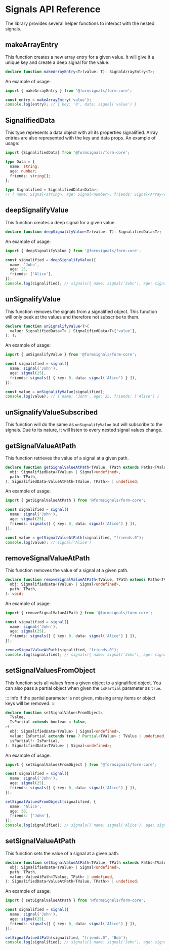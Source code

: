 # Signals API Reference

The library provides several helper functions to interact with the nested signals.

## makeArrayEntry

This function creates a new array entry for a given value.
It will give it a unique key and create a deep signal for the value.

```ts
declare function makeArrayEntry<T>(value: T): SignalArrayEntry<T>;
```

An example of usage:

```ts
import { makeArrayEntry } from '@formsignals/form-core';

const entry = makeArrayEntry('value');
console.log(entry); // { key: '0', data: signal('value') }
```

## SignalifiedData

This type represents a data object with all its properties signalified.
Array entries are also represented with the key and data props.
An example of usage:

```ts
import {SignalifiedData} from '@formsignals/form-core';

type Data = {
  name: string;
  age: number;
  friends: string[];
};

type Signalified = SignalifiedData<Data>;
// { name: Signal<string>, age: Signal<number>, friends: Signal<Array<{key: number; data: Signal<string>>> }
```

## deepSignalifyValue

This function creates a deep signal for a given value.

```ts
declare function deepSignalifyValue<T>(value: T): SignalifiedData<T>;
```

An example of usage:

```ts
import { deepSignalifyValue } from '@formsignals/form-core';

const signalified = deepSignalifyValue({
  name: 'John',
  age: 25,
  friends: ['Alice'],
});
console.log(signalified); // signals({ name: signal('John'), age: signal(25), friends: signals([ { key: 0, data: signal('Alice') } ]) })
```

## unSignalifyValue

This function removes the signals from a signalified object.
This function will only peek at the values and therefore not subscribe to them.

```ts
declare function unSignalifyValue<T>(
  value: SignalifiedData<T> | SignalifiedData<T>['value'],
): T;
```

An example of usage:

```ts
import { unSignalifyValue } from '@formsignals/form-core';

const signalified = signal({
  name: signal('John'),
  age: signal(25),
  friends: signals([ { key: 0, data: signal('Alice') } ]),
});

const value = unSignalifyValue(signalified);
console.log(value); // { name: 'John', age: 25, friends: ['Alice'] }
```

## unSignalifyValueSubscribed

This function will do the same as `unSignalifyValue` but will subscribe to the signals.
Due to its nature, it will listen to every nested signal values change.

## getSignalValueAtPath

This function retrieves the value of a signal at a given path.

```ts
declare function getSignalValueAtPath<TValue, TPath extends Paths<TValue>>(
  obj: SignalifiedData<TValue> | Signal<undefined>,
  path: TPath,
): SignalifiedData<ValueAtPath<TValue, TPath>> | undefined;
```

An example of usage:

```ts
import { getSignalValueAtPath } from '@formsignals/form-core';

const signalified = signal({
  name: signal('John'),
  age: signal(25),
  friends: signals([ { key: 0, data: signal('Alice') } ]),
});

const value = getSignalValueAtPath(signalified, "friends.0");
console.log(value); // signal('Alice')
```

## removeSignalValueAtPath

This function removes the value of a signal at a given path.

```ts
declare function removeSignalValueAtPath<TValue, TPath extends Paths<TValue>>(
  obj: SignalifiedData<TValue> | Signal<undefined>,
  path: TPath,
): void;
```

An example of usage:

```ts
import { removeSignalValueAtPath } from '@formsignals/form-core';

const signalified = signal({
  name: signal('John'),
  age: signal(25),
  friends: signals([ { key: 0, data: signal('Alice') } ]),
});

removeSignalValueAtPath(signalified, "friends.0");
console.log(signalified); // signals({ name: signal('John'), age: signal(25), friends: signals([]) })
```

## setSignalValuesFromObject

This function sets all values from a given object to a signalified object.
You can also pass a partial object when given the `isPartial` parameter as `true`.

::: info
If the partial parameter is not given, missing array items or object keys will be removed.
:::

```ts
declare function setSignalValuesFromObject<
  TValue,
  IsPartial extends boolean = false,
>(
  obj: SignalifiedData<TValue> | Signal<undefined>,
  value: IsPartial extends true ? Partial<TValue> : TValue | undefined,
  isPartial?: IsPartial,
): SignalifiedData<TValue> | Signal<undefined>;
```

An example of usage:

```ts
import { setSignalValuesFromObject } from '@formsignals/form-core';

const signalified = signal({
  name: signal('John'),
  age: signal(25),
  friends: signals([ { key: 0, data: signal('Alice') } ]),
});

setSignalValuesFromObject(signalified, {
  name: 'Alice',
  age: 30,
  friends: ['John'],
});
console.log(signalified); // signals({ name: signal('Alice'), age: signal(30), friends: signals([ { key: 0, data: signal('John') } ]) })
```

## setSignalValueAtPath

This function sets the value of a signal at a given path.

```ts
declare function setSignalValueAtPath<TValue, TPath extends Paths<TValue>>(
  obj: SignalifiedData<TValue> | Signal<undefined>,
  path: TPath,
  value: ValueAtPath<TValue, TPath> | undefined,
): SignalifiedData<ValueAtPath<TValue, TPath>> | undefined;
```

An example of usage:

```ts
import { setSignalValueAtPath } from '@formsignals/form-core';

const signalified = signal({
  name: signal('John'),
  age: signal(25),
  friends: signals([ { key: 0, data: signal('Alice') } ]),
});

setSignalValueAtPath(signalified, "friends.0", 'Bob');
console.log(signalified); // signals({ name: signal('John'), age: signal(25), friends: signals([ { key: 0, data: signal('Bob') } ]) })
```
